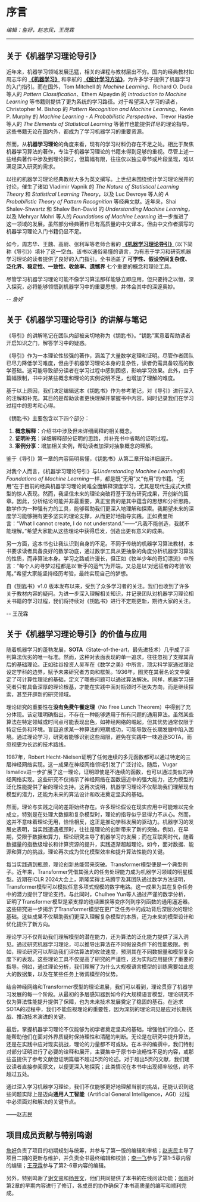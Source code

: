 # 序言

*编辑：詹好，赵志民，王茂霖*

---

## 关于《机器学习理论导引》

近年来，机器学习领域发展迅猛，相关的课程与教材层出不穷。国内的经典教材如周志华的 **[《机器学习》](https://book.douban.com/subject/26708119)** 和李航的 **[《统计学习方法》](https://book.douban.com/subject/33437381)**，为许多学子提供了机器学习的入门指引。而在国外，Tom Mitchell 的 *Machine Learning*、Richard O. Duda 等人的 *Pattern Classification*、Ethem Alpaydın 的 *Introduction to Machine Learning* 等书籍则提供了更为系统的学习路径。对于希望深入学习的读者，Christopher M. Bishop 的 *Pattern Recognition and Machine Learning*、Kevin P. Murphy 的 *Machine Learning - A Probabilistic Perspective*、Trevor Hastie 等人的 *The Elements of Statistical Learning* 等著作也能提供详尽的理论指导。这些书籍无论在国内外，都成为了学习机器学习的重要资源。

然而，从**机器学习理论**的角度来看，现有的学习材料仍存在不足之处。相比于聚焦机器学习算法的著作，专注于机器学习理论的书籍未得到足够的重视。尽管上述一些经典著作中涉及到理论探讨，但篇幅有限，往往仅以独立章节或片段呈现，难以满足深入研究的需求。

以往的机器学习理论经典教材大多为英文撰写。上世纪末围绕统计学习理论展开的讨论，催生了诸如 Vladimir Vapnik 的 *The Nature of Statistical Learning Theory* 和 *Statistical Learning Theory*，以及 Luc Devroye 等人的 *A Probabilistic Theory of Pattern Recognition* 等经典文献。近年来，Shai Shalev-Shwartz 和 Shalev Ben-David 的 *Understanding Machine Learning*，以及 Mehryar Mohri 等人的 *Foundations of Machine Learning* 进一步推进了这一领域的发展。虽然部分经典著作已有高质量的中文译本，但由中文作者撰写的机器学习理论入门书籍仍显不足。

如今，周志华、王魏、高尉、张利军等老师合著的 **[《机器学习理论导引》](https://book.douban.com/subject/35074844)**（以下简称《导引》）填补了这一空白。该书以通俗易懂的语言，为有志于学习和研究机器学习理论的读者提供了良好的入门指引。全书涵盖了 **可学性、假设空间复杂度、泛化界、稳定性、一致性、收敛率、遗憾界** 七个重要的概念和理论工具。

尽管学习机器学习理论可能不像学习算法那样能够立即应用，但只要持之以恒，深入探究，必将能够领悟到机器学习中的重要思想，并体会其中的深邃奥妙。

-- *詹好*

## 关于《机器学习理论导引》的讲解与笔记

《导引》的讲解笔记在团队内部被亲切地称为《钥匙书》。“钥匙”寓意着帮助读者开启知识之门，解答学习中的疑惑。

《导引》作为一本理论性较强的著作，涵盖了大量数学定理和证明。尽管作者团队已尽力降低学习难度，但由于机器学习理论本身的复杂性，读者仍需具备较高的数学基础。这可能导致部分读者在学习过程中感到困惑，影响学习效果。此外，由于篇幅限制，书中对某些概念和理论的实例说明不足，也增加了理解的难度。

基于以上原因，我们决定编辑这本《钥匙书》作为参考笔记，对《导引》进行深入的注解和补充。其目的是帮助读者更快理解并掌握书中内容，同时记录我们在学习过程中的思考和心得。

《钥匙书》主要包含以下四个部分：

1. **概念解释**：介绍书中涉及但未详细阐释的相关概念。
2. **证明补充**：详细解释部分证明的思路，并补充书中省略的证明过程。
3. **案例分享**：增加相关实例，帮助读者加深对抽象概念的理解。

鉴于《导引》第一章的内容简明易懂，《钥匙书》从第二章开始详细展开。

对我个人而言，《机器学习理论导引》与*Understanding Machine Learning*和*Foundations of Machine Learning*一样，都是既“无用”又“有用”的书籍。“无用”在于目前的经典机器学习理论尚难全面解释深度学习，尤其是现代生成式大模型的惊人表现。然而，我坚信未来的理论突破将基于现有研究成果，开创新的篇章。因此，分析结论可能并非最重要，真正宝贵的是其中蕴含的思想和分析思路。数学作为一种强有力的工具，能够帮助我们更深入地理解和探索。我期望未来的深度学习能够拥有更多坚实的理论支撑，从而更好地指导实践。正如费曼所言：“What I cannot create, I do not understand.”——“凡我不能创造，我就不能理解。”希望大家能从这些理论中获得启发，创造出更有意义的成果。

另一方面，这本书也让我认识到自身的不足。不同于传统的机器学习算法教材，本书要求读者具备良好的数学功底，通过数学工具从更抽象的角度分析机器学习算法的性质，而非算法本身。学习之路或许漫长，但正如《牧羊少年的奇幻漂流》中所言：“每个人的寻梦过程都是以‘新手的运气’为开端，又总是以‘对远征者的考验’收尾。”希望大家能坚持经历考验，最终实现自己的梦想。

自《钥匙书》v1.0 版本发布以来，受到了众多学习者的关注。我们也收到了许多关于教材内容的疑问。为进一步深入理解相关知识，并记录团队对机器学习理论相关书籍的学习过程，我们将持续对《钥匙书》进行不定期更新，期待大家的关注。

-- 王茂霖

## 关于《机器学习理论导引》的价值与应用

随着机器学习的蓬勃发展，**SOTA**（State-of-the-art，最先进技术）几乎成了评判算法优劣的唯一标准。然而，这种对表面表现的单一追求，往往忽视了支撑其背后的基础理论。正如硅谷投资人吴军在《数学之美》中所言，顶尖科学家通过理论设定学科的边界，赋予未来研究者方向和框架。1936年，图灵在其著名论文中奠定了可计算性理论的基础，定义了哪些问题可以通过算法解决。同样，机器学习研究者只有具备深厚的理论根基，才能在实践中面对瓶颈时不迷失方向，而是继续探索，甚至开辟新的研究领域。

理论研究的重要性在**没有免费午餐定理**（No Free Lunch Theorem）中得到了充分体现。该定理明确指出，不存在一种能够适用于所有问题的通用算法。虽然某些算法在特定领域或时间点可能表现出色，如神经网络的崛起，但其优势通常仅限于特定任务和环境。盲目追求某一种算法的短期成功，可能导致在长期发展中陷入困境。通过理论学习，研究者能够识别这些局限，避免在实践中一味追逐SOTA，而忽视更为长远的技术路线。

1987年，Robert Hecht-Nielsen证明了任何连续的多元函数都可以通过特定的三层神经网络实现。这一成果在神经网络领域引发了广泛讨论。随后，Vugar Ismailov进一步扩展了这一理论，证明即使是不连续的函数，也可以通过类似的神经网络实现。这些研究不仅揭示了神经网络在函数逼近中的强大能力，还为模型的泛化性能提供了新的理论支持。这再次说明，机器学习理论不仅帮助我们理解现有模型的潜力，还能为未来的算法设计和改进奠定坚实的基础。

然而，理论与实践之间的差距始终存在。许多理论假设在现实应用中可能难以完全成立，特别是在处理大数据和复杂模型时，理论的指导似乎显得力不从心。然而，这并不意味着理论无用，恰恰相反，这正是推动学科发展的驱动力。机器学习的发展史表明，当实践遭遇瓶颈时，往往是理论的创新带来了新的突破。例如，在早期，受限于数据和算力，理论研究主导了机器学习的发展；而在互联网时代，随着数据量的指数级增长和计算资源的提升，实践逐渐超越理论。如今，面对数据、能源和算力的挑战，理论再次成为优化模型效率和提升算法性能的关键。

每当实践遇到瓶颈，理论创新总能带来突破。Transformer模型便是一个典型例子。近年来，Transformer凭借其强大的任务处理能力成为机器学习领域的明星模型。近期在ICLR 2024大会上，斯隆奖得主马腾宇及其团队通过数学方法证明，Transformer模型可以模拟任意多项式规模的数字电路。这一成果为其在复杂任务中的潜力提供了理论支持。与此同时，Chulhee Yun等人通过严谨的数学分析，证明了Transformer模型是紧支撑的连续置换等变序列到序列函数的通用逼近器。这些研究进一步揭示了Transformer模型在更广泛任务中的成功背后深层次的理论基础。这些成果不仅帮助我们更深入理解复杂模型的本质，还为未来的模型设计和优化提供了新方向。

理论学习不仅帮助我们理解模型的潜在能力，还为算法的泛化能力提供了深入洞见。通过研究机器学习理论，可以推导出算法在不同假设条件下的性能极限。例如，理论研究可以帮助我们评估算法的收敛速度，预测其在不同数据量和模型复杂度下的表现。这些理论工具不仅提高了研究的严谨性，还为实际应用提供了重要的指导。例如，通过理论分析，我们理解了为什么大规模语言模型的训练需要如此庞大的数据集，以及在某些任务上微调模型的优势。

结合神经网络和Transformer模型的理论进展，我们可以看到，理论贯穿了机器学习发展的每一个阶段。从最初的多层感知器到如今的大规模语言模型，理论研究不仅为算法性能提升提供了保障，也为未来技术发展奠定了稳固的基石。在追求SOTA的过程中，我们不能忽视理论的重要性，因为深刻的理论洞见是应对长期挑战、推动技术演进的关键。

最后，掌握机器学习理论不仅能够为初学者奠定坚实的基础，增强他们的信心，还能帮助他们在面对外界质疑时保持理性和清醒的判断。无论是在研究中提升算法，还是在实践中应对现实挑战，理论的力量都不可或缺。在本书的编撰中，我们特别对部分证明进行了必要的诠释和展开，主要集中于原书中流畅性不足的内容，或那些虽提供了参考文献但证明篇幅不超过5页的论述。对于超出5页的文献，我们建议读者直接参阅原文，以便更深入地探究；此类情况在本书中出现频率较低，约不超过五处。

通过深入学习机器学习理论，我们不仅能够更好地理解当前的挑战，还能认识到这些问题实际上是迈向**通用人工智能**（Artificial General Intelligence，AGI）过程中必须面对和解决的关键节点。

——赵志民

## 项目成员贡献与特别鸣谢

[詹好](https://github.com/zhanhao93)负责了项目的初期规划与统筹，并参与了第一版的编辑和审核；[赵志民](https://github.com/zhimin-z)主导了项目二期的更新与维护，并负责全书最终编辑和校验；[李一飞](https://github.com/leafy-lee)参与了第1-5章内容的编辑；[王茂霖](https://github.com/mlw67)参与了第2-6章内容的编辑。

另外，特别鸣谢了[谢文睿](https://github.com/Sm1les)和[杨昱文](https://github.com/youngfish42)，他们共同提供了本书的在线阅读功能；[张雨](https://github.com/Drizzle-Zhang)对第2章的早期内容进行了修订，各成员的协作确保了本书高质量的编写和顺利完成。
